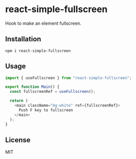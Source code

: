 # react-simple-fullscreen

Hook to make an element fullscreen.

## Installation

```
npm i react-simple-fullscreen
```

## Usage

``` typescript
import { useFullscreen } from "react-simple-fullscreen";

export function Main() {
  const fullscreenRef = useFullscreen();

  return (
    <main className="bg-white" ref={fullscreenRef}>
      Push F key to fullscreen
    </main>
  );
}
```

## License

MIT
